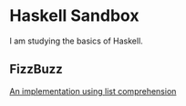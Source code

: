 # Haskell Sandbox
I am studying the basics of Haskell.

## FizzBuzz
[An implementation using list comprehension](https://github.com/daafith/haskellsandbox/tree/master/fizzbuzz/listcomprehension)

